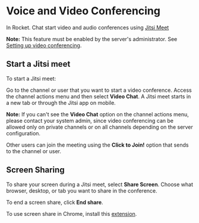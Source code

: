 # Voice and Video Conferencing

In Rocket. Chat start video and audio conferences using [Jitsi Meet](https://jitsi.org/jitsi-meet/)

**Note:** This feature must be enabled by the server's administrator. See [Setting up video conferencing](../administrator-guides/setting-up-video-conferencing.md).

## Start a Jitsi meet

To start a Jitsi meet:

Go to the channel or user that you want to start a video conference. Access the channel actions menu and then select **Video Chat**. A Jitsi meet starts in a new tab or through the Jitsi app on mobile.

**Note:** If you can't see the **Video Chat** option on the channel actions menu, please contact your system admin, since video conferencing can be allowed only on private channels or on all channels depending on the server configuration.

Other users can join the meeting using the **Click to Join!** option that sends to the channel or user.

## Screen Sharing

To share your screen during a Jitsi meet, select **Share Screen**. Choose what browser, desktop, or tab you want to share in the conference.

To end a screen share, click **End share**.

To use screen share in Chrome, install this [extension](https://chrome.google.com/webstore/detail/rocketchat-screen-share/nocfbnnmjnndkbipkabodnheejiegccf).
